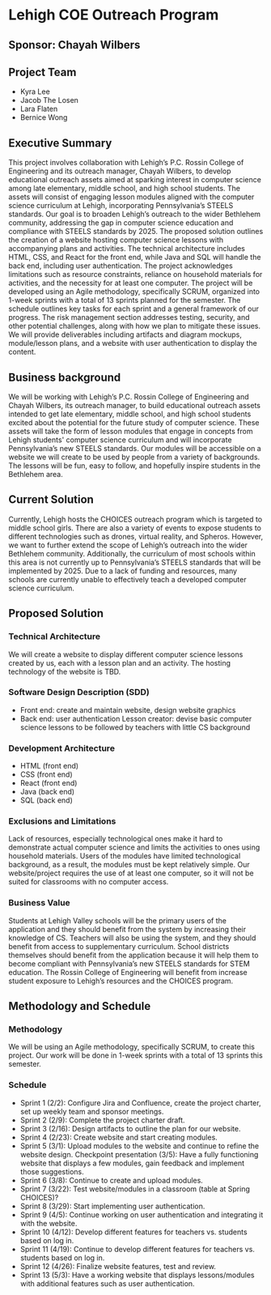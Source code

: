 # Lehigh COE Outreach Program
## Sponsor: Chayah Wilbers

## Project Team
- Kyra Lee
- Jacob The Losen
- Lara Flaten
- Bernice Wong
 
## Executive Summary 
This project involves collaboration with Lehigh’s P.C. Rossin College of Engineering and its outreach manager, Chayah Wilbers, to develop educational outreach assets aimed at sparking interest in computer science among late elementary, middle school, and high school students. The assets will consist of engaging lesson modules aligned with the computer science curriculum at Lehigh, incorporating Pennsylvania’s STEELS standards. Our goal is to broaden Lehigh’s outreach to the wider Bethlehem community, addressing the gap in computer science education and compliance with STEELS standards by 2025.
The proposed solution outlines the creation of a website hosting computer science lessons with accompanying plans and activities. The technical architecture includes HTML, CSS, and React for the front end, while Java and SQL will handle the back end, including user authentication. The project acknowledges limitations such as resource constraints, reliance on household materials for activities, and the necessity for at least one computer. The project will be developed using an Agile methodology, specifically SCRUM, organized into 1-week sprints with a total of 13 sprints planned for the semester. The schedule outlines key tasks for each sprint and a general framework of our progress. The risk management section addresses testing, security, and other potential challenges, along with how we plan to mitigate these issues. We will provide deliverables including artifacts and diagram mockups, module/lesson plans, and a website with user authentication to display the content.

## Business background 
We will be working with Lehigh’s P.C. Rossin College of Engineering and Chayah Wilbers, its outreach manager, to build educational outreach assets intended to get late elementary, middle school, and high school students excited about the potential for the future study of computer science. These assets will take the form of lesson modules that engage in concepts from Lehigh students' computer science curriculum and will incorporate Pennsylvania’s new STEELS standards. Our modules will be accessible on a website we will create to be used by people from a variety of backgrounds. The lessons will be fun, easy to follow, and hopefully inspire students in the Bethlehem area.

## Current Solution 
Currently, Lehigh hosts the CHOICES outreach program which is targeted to middle school girls. There are also a variety of events to expose students to different technologies such as drones, virtual reality, and Spheros. However, we want to further extend the scope of Lehigh’s outreach into the wider Bethlehem community. Additionally, the curriculum of most schools within this area is not currently up to Pennsylvania’s STEELS standards that will be implemented by 2025. Due to a lack of funding and resources, many schools are currently unable to effectively teach a developed computer science curriculum. 

## Proposed Solution 
### Technical Architecture 
We will create a website to display different computer science lessons created by us, each with a lesson plan and an activity. 
The hosting technology of the website is TBD.
### Software Design Description (SDD) 
- Front end: create and maintain website, design website graphics
- Back end: user authentication
Lesson creator: devise basic computer science lessons to be followed by teachers with little CS background
### Development Architecture
- HTML (front end)
- CSS (front end)
- React (front end)
- Java (back end)
- SQL (back end)
### Exclusions and Limitations 
Lack of resources, especially technological ones make it hard to demonstrate actual computer science and limits the activities to ones using household materials.
Users of the modules have limited technological background, as a result, the modules must be kept relatively simple.
Our website/project requires the use of at least one computer, so it will not be suited for classrooms with no computer access.
### Business Value 
Students at Lehigh Valley schools will be the primary users of the application and they should benefit from the system by increasing their knowledge of CS.
Teachers will also be using the system, and they should benefit from access to supplementary curriculum.
School districts themselves should benefit from the application because it will help them to become compliant with Pennsylvania’s new STEELS standards for STEM education.
The Rossin College of Engineering will benefit from increase student exposure to Lehigh’s resources and the CHOICES program.

## Methodology and Schedule
### Methodology 
We will be using an Agile methodology, specifically SCRUM, to create this project.
Our work will be done in 1-week sprints with a total of 13 sprints this semester.
### Schedule
- Sprint 1 (2/2): Configure Jira and Confluence, create the project charter, set up weekly team and sponsor meetings.
- Sprint 2 (2/9): Complete the project charter draft.
- Sprint 3 (2/16): Design artifacts to outline the plan for our website.
- Sprint 4 (2/23): Create website and start creating modules.
- Sprint 5 (3/1): Upload modules to the website and continue to refine the website design.
Checkpoint presentation (3/5): Have a fully functioning website that displays a few modules, gain feedback and implement those suggestions.
- Sprint 6 (3/8): Continue to create and upload modules.
- Sprint 7 (3/22): Test website/modules in a classroom (table at Spring CHOICES)?
- Sprint 8 (3/29): Start implementing user authentication.
- Sprint 9 (4/5): Continue working on user authentication and integrating it with the website.
- Sprint 10 (4/12): Develop different features for teachers vs. students based on log in.
- Sprint 11 (4/19): Continue to develop different features for teachers vs. students based on log in.
- Sprint 12 (4/26): Finalize website features, test and review.
- Sprint 13 (5/3): Have a working website that displays lessons/modules with additional features such as user authentication.

